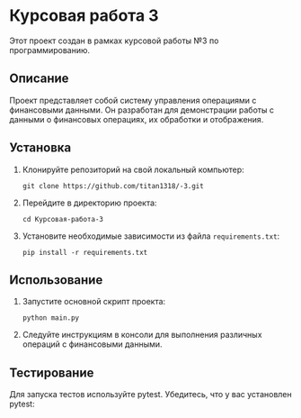 # Курсовая работа 3

Этот проект создан в рамках курсовой работы №3 по программированию.

## Описание

Проект представляет собой систему управления операциями с финансовыми данными. Он разработан для демонстрации работы с данными о финансовых операциях, их обработки и отображения.

## Установка

1. Клонируйте репозиторий на свой локальный компьютер:

    ```
    git clone https://github.com/titan1318/-3.git
    ```

2. Перейдите в директорию проекта:

    ```
    cd Курсовая-работа-3
    ```

3. Установите необходимые зависимости из файла `requirements.txt`:

    ```
    pip install -r requirements.txt
    ```

## Использование

1. Запустите основной скрипт проекта:

    ```
    python main.py
    ```

2. Следуйте инструкциям в консоли для выполнения различных операций с финансовыми данными.

## Тестирование

Для запуска тестов используйте pytest. Убедитесь, что у вас установлен pytest:

